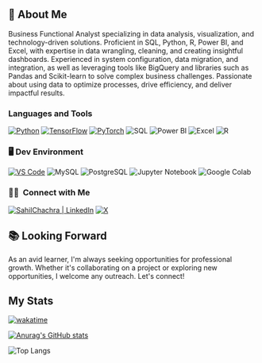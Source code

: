 ## 📝 About Me
Business Functional Analyst specializing in data analysis, visualization, and technology-driven solutions. Proficient in SQL, Python, R, Power BI, and Excel, with expertise in data wrangling, cleaning, and creating insightful dashboards. Experienced in system configuration, data migration, and integration, as well as leveraging tools like BigQuery and libraries such as Pandas and Scikit-learn to solve complex business challenges. Passionate about using data to optimize processes, drive efficiency, and deliver impactful results.

### Languages and Tools
[<img alt="Python" src="https://img.shields.io/badge/Python-FFD43B?style=for-the-badge&logo=python&logoColor=darkgreen" />]()
[<img alt="TensorFlow" src="https://img.shields.io/badge/TensorFlow-FF6F00?style=for-the-badge&logo=TensorFlow&logoColor=white" />]()
[<img alt="PyTorch" src="https://img.shields.io/badge/PyTorch-EE4C2C?style=for-the-badge&logo=pytorch&logoColor=white" />]()
![SQL](https://img.shields.io/badge/SQL-003399?style=for-the-badge&logo=sql&logoColor=white)
![Power BI](https://img.shields.io/badge/Power_BI-F2C811?style=for-the-badge&logo=powerbi&logoColor=white)
![Excel](https://img.shields.io/badge/Excel-217346?style=for-the-badge&logo=microsoftexcel&logoColor=white)
![R](https://img.shields.io/badge/R-276DC3?style=for-the-badge&logo=r&logoColor=white)

### 🖥️ Dev Environment
[<img alt="VS Code" src="https://img.shields.io/badge/Visual_Studio_Code-0078D4?style=for-the-badge&logo=visual%20studio%20code&logoColor=white" />]()
![MySQL](https://img.shields.io/badge/MySQL-4479A1?style=for-the-badge&logo=mysql&logoColor=white)
![PostgreSQL](https://img.shields.io/badge/PostgreSQL-336791?style=for-the-badge&logo=postgresql&logoColor=white)
![Jupyter Notebook](https://img.shields.io/badge/Jupyter_Notebook-F37626?style=for-the-badge&logo=jupyter&logoColor=white)
![Google Colab](https://img.shields.io/badge/Google_Colab-F9AB00?style=for-the-badge&logo=googlecolab&logoColor=white)

### 🤝🏻 &nbsp;Connect with Me

<p align="center">

[<img alt="SahilChachra | LinkedIn" src="https://img.shields.io/badge/LinkedIn-0077B5?style=for-the-badge&logo=linkedin&logoColor=white" />](https://www.linkedin.com/in/james-muguro/)
[![X](https://img.shields.io/badge/X-000000?style=for-the-badge&logo=x&logoColor=white)](https://twitter.com/Itskamandem)


## 📚 Looking Forward
As an avid learner, I'm always seeking opportunities for professional growth. Whether it's collaborating on a project or exploring new opportunities, I welcome any outreach. Let's connect!


## My Stats

[![wakatime](https://wakatime.com/badge/user/018d7806-afc3-49ef-9b91-35948228c15f.svg)](https://wakatime.com/@018d7806-afc3-49ef-9b91-35948228c15f)


[![Anurag's GitHub stats](https://github-readme-stats.vercel.app/api?username=James-Muguro&show_icons=true&theme=radical&hide_rank=true)](https://github.com/James-Muguro)


![Top Langs](https://github-readme-stats.vercel.app/api/top-langs/?username=James-Muguro&hide_progress=true&layout=compact&langs_count=8)


<!--START_SECTION:waka-->

<!--END_SECTION:waka-->


<!--
**Kamande-254/Kamande-254** is a ✨ _special_ ✨ repository because its `README.md` (this file) appears on your GitHub profile.

Here are some ideas to get you started:

- 🔭 I’m currently working on ...
- 🌱 I’m currently learning ...
- 👯 I’m looking to collaborate on ...
- 🤔 I’m looking for help with ...
- 💬 Ask me about ...
- 📫 How to reach me: ...
- 😄 Pronouns: ...
- ⚡ Fun fact: ...
-->
